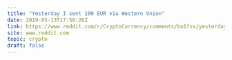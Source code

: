 ```yaml
---
title: "Yesterday I sent 100 EUR via Western Union"
date: 2019-05-13T17:50:26Z
link: https://www.reddit.com/r/CryptoCurrency/comments/bo1fzx/yesterday_i_sent_100_eur_via_western_union/?utm_medium=RSS&utm_source=hune
site: www.reddit.com
topic: crypto
draft: false
---
```

